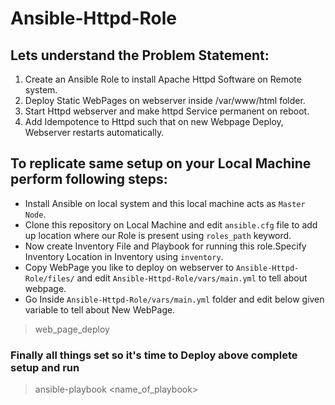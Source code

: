 # Ansible-Httpd-Role
## Lets understand the Problem Statement:
1. Create an Ansible Role to install Apache Httpd Software on Remote system.
2. Deploy Static WebPages on webserver inside /var/www/html folder.
3. Start Httpd webserver and make httpd Service permanent on reboot.
4. Add Idempotence to Httpd such that on new Webpage Deploy, Webserver restarts automatically.
## To replicate same setup on your Local Machine perform following steps:
- Install Ansible on local system and this local machine acts as `Master Node`.
- Clone this repository on Local Machine and edit `ansible.cfg` file to add up location where our Role is present using `roles_path` keyword.
- Now create Inventory File and Playbook for running this role.Specify Inventory Location in Inventory using `inventory`.
- Copy WebPage you like to deploy on webserver to `Ansible-Httpd-Role/files/` and edit `Ansible-Httpd-Role/vars/main.yml` to tell about webpage.
- Go Inside `Ansible-Httpd-Role/vars/main.yml` folder and edit below given variable to tell about New WebPage.
> web_page_deploy
### Finally all things set so it's time to Deploy above complete setup and run 
> ansible-playbook <name_of_playbook>

